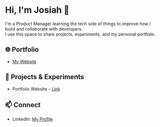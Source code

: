 # Hi, I'm Josiah 👋  

I'm a Product Manager learning the tech side of things to improve how I build and collaborate with developers.  
I use this space to share projects, experiments, and my personal portfolio.  

## 🌐 Portfolio
- [My Website](https://github.com/Jng1012/my-website)  

## 🚀 Projects & Experiments
- Portfolio Website – [Link](https://jng1012.github.io/my-website)  

## 📫 Connect
- LinkedIn: [My Profile](https://www.linkedin.com/in/josiah-cho-han-ng-380146183/)  
